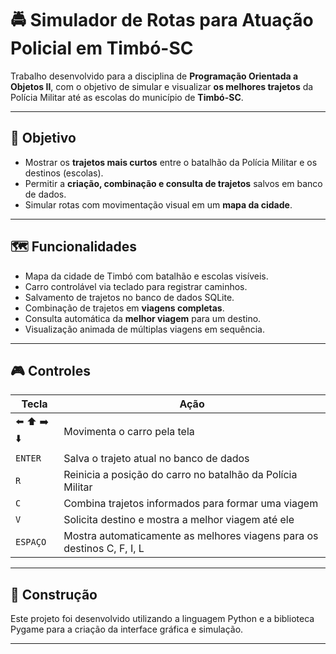 # 🚔 Simulador de Rotas para Atuação Policial em Timbó-SC

Trabalho desenvolvido para a disciplina de **Programação Orientada a Objetos II**, com o objetivo de simular e visualizar **os melhores trajetos** da Polícia Militar até as escolas do município de **Timbó-SC**.

---

## 📌 Objetivo

- Mostrar os **trajetos mais curtos** entre o batalhão da Polícia Militar e os destinos (escolas).
- Permitir a **criação, combinação e consulta de trajetos** salvos em banco de dados.
- Simular rotas com movimentação visual em um **mapa da cidade**.

---

## 🗺️ Funcionalidades

- Mapa da cidade de Timbó com batalhão e escolas visíveis.
- Carro controlável via teclado para registrar caminhos.
- Salvamento de trajetos no banco de dados SQLite.
- Combinação de trajetos em **viagens completas**.
- Consulta automática da **melhor viagem** para um destino.
- Visualização animada de múltiplas viagens em sequência.

---

## 🎮 Controles

| Tecla        | Ação                                                                 |
|--------------|----------------------------------------------------------------------|
| ⬅️ ⬆️ ➡️ ⬇️  | Movimenta o carro pela tela                                           |
| `ENTER`      | Salva o trajeto atual no banco de dados                              |
| `R`          | Reinicia a posição do carro no batalhão da Polícia Militar           |
| `C`          | Combina trajetos informados para formar uma viagem                   |
| `V`          | Solicita destino e mostra a melhor viagem até ele                    |
| `ESPAÇO`     | Mostra automaticamente as melhores viagens para os destinos C, F, I, L|

---

## 🧱 Construção

Este projeto foi desenvolvido utilizando a linguagem Python e a biblioteca Pygame para a criação da interface gráfica e simulação.

---
